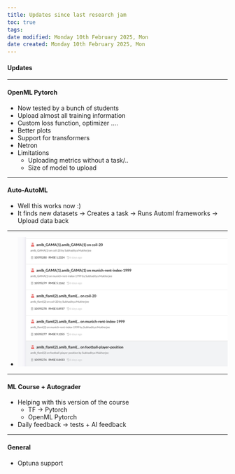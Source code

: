 ```yaml
---
title: Updates since last research jam
toc: true
tags: 
date modified: Monday 10th February 2025, Mon
date created: Monday 10th February 2025, Mon
---
```


#### Updates
---
#### OpenML Pytorch
- Now tested by a bunch of students
- Upload almost all training information
- Custom loss function, optimizer ….
- Better plots
- Support for transformers
- Netron
- Limitations
	- Uploading metrics without a task/..
	- Size of model to upload
---
#### Auto-AutoML
- Well this works now :)
- It finds new datasets -> Creates a task -> Runs Automl frameworks -> Upload data back
---
- ![Image](../../images/327350436f856006f655e1607d78e9de_MD5.jpeg)
---
#### ML Course + Autograder
- Helping with this version of the course
	- TF -> Pytorch
	- OpenML Pytorch
- Daily feedback -> tests + AI feedback
---
#### General
- Optuna support